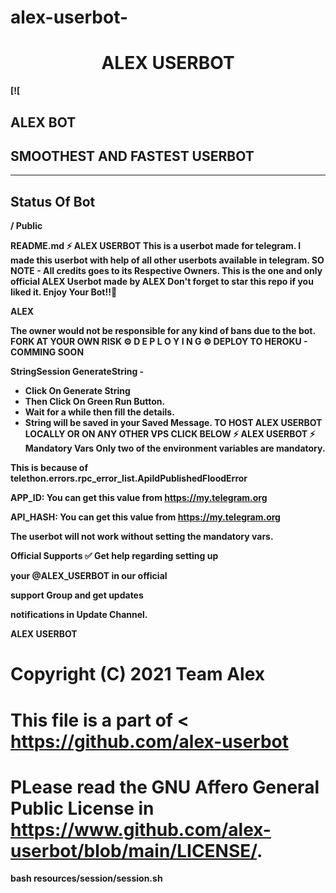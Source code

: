 


# alex-userbot-


<h1 align="center">
<b> ALEX USERBOT
</h1>

[![
##  ALEX BOT
## SMOOTHEST AND FASTEST USERBOT

------------
## Status Of Bot 

/
Public


README.md
⚡ ALEX USERBOT
This is a userbot made for telegram. I made this userbot with help of all other userbots available in telegram. SO NOTE -  All credits goes to its Respective Owners.
This is the one and only official ALEX Userbot made by ALEX Don't forget to star this repo if you liked it. Enjoy Your Bot!!💝

ALEX 

The owner would not be responsible for any kind of bans due to the bot.
FORK AT YOUR OWN RISK
⚙️ D E P L O Y I N G ⚙️
DEPLOY TO HEROKU - COMMING SOON


StringSession
GenerateString -

- Click On Generate String 
- Then Click On Green Run Button.
- Wait for a while then fill the details.
- String will be saved in your Saved Message.
TO HOST ALEX USERBOT LOCALLY OR ON ANY OTHER VPS CLICK BELOW
⚡ ALEX USERBOT ⚡
Mandatory Vars
Only two of the environment variables are mandatory.

This is because of telethon.errors.rpc_error_list.ApiIdPublishedFloodError

APP_ID: You can get this value from https://my.telegram.org

API_HASH: You can get this value from https://my.telegram.org

The userbot will not work without setting the mandatory vars.

Official Supports ✅
Get help regarding setting up 

your @ALEX_USERBOT in our official 

support Group and get updates

notifications in Update Channel.



ALEX USERBOT
# Copyright (C) 2021 Team Alex
#
# This file is a part of < https://github.com/alex-userbot
# PLease read the GNU Affero General Public License in <https://www.github.com/alex-userbot/blob/main/LICENSE/>.

bash resources/session/session.sh




